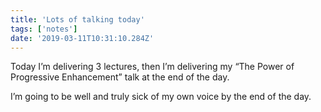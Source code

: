 ```yaml
---
title: 'Lots of talking today'
tags: ['notes'] 
date: '2019-03-11T10:31:10.284Z'
---
```

Today I’m delivering 3 lectures, then I’m delivering my “The Power of Progressive Enhancement” talk at the end of the day.

I’m going to be well and truly sick of my own voice by the end of the day. 